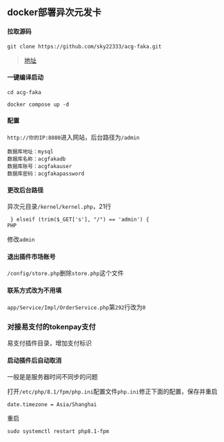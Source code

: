 ## docker部署异次元发卡

#### 拉取源码
```
git clone https://github.com/sky22333/acg-faka.git
```
>[地址](https://github.com/sky22333/acg-faka)

#### 一键编译启动
```
cd acg-faka
```
```
docker compose up -d
```

#### 配置

`http://你的IP:8080`进入网站，后台路径为`/admin`


```
数据库地址：mysql
数据库名称：acgfakadb
数据库账号：acgfakauser
数据库密码：acgfakapassword
```



#### 更改后台路径

异次元目录`/kernel/kernel.php`，21行 
```
 } elseif (trim($_GET['s'], "/") == 'admin') {
PHP
```
修改`admin`

#### 退出插件市场账号
`/config/store.php`删除`store.php`这个文件

#### 联系方式改为不用填
`app/Service/Impl/OrderService.php`第`292`行改为`0`


### 对接易支付的tokenpay支付

易支付插件目录，增加支付标识


#### 启动插件后自动取消

一般是是服务器时间不同步的问题

打开`/etc/php/8.1/fpm/php.ini`配置文件`php.ini`修正下面的配置，保存并重启

`date.timezone = Asia/Shanghai`

重启
```
sudo systemctl restart php8.1-fpm
```
